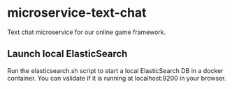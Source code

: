 # microservice-text-chat
Text chat microservice for our online game framework.

**Launch local ElasticSearch**
----
  Run the elasticsearch.sh script to start a local ElasticSearch DB in a docker container.
  You can validate if it is running at localhost:9200 in your browser.